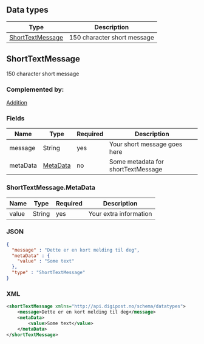 ## Data types

|Type|Description|
|----|-----------|
|[ShortTextMessage](#shorttextmessage)|150 character short message|

## ShortTextMessage

150 character short message

### Complemented by: 
[Addition](#addition)

### Fields

|Name|Type|Required|Description|
|----|----|--------|-----------|
|message|String|yes|Your short message goes here|
|metaData|[MetaData](#shorttextmessagemetadata)|no|Some metadata for shortTextMessage|

### ShortTextMessage.MetaData

|Name|Type|Required|Description|
|----|----|--------|-----------|
|value|String|yes|Your extra information|

### JSON

```json
{
  "message" : "Dette er en kort melding til deg",
  "metaData" : {
    "value" : "Some text"
  },
  "type" : "ShortTextMessage"
}
```

### XML

```xml
<shortTextMessage xmlns="http://api.digipost.no/schema/datatypes">
    <message>Dette er en kort melding til deg</message>
    <metaData>
        <value>Some text</value>
    </metaData>
</shortTextMessage>
```
